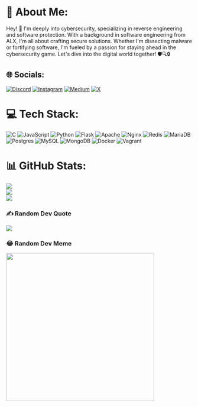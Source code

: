 # 💫 About Me:
Hey! 👋 I'm deeply into cybersecurity, specializing in reverse engineering and software protection. With a background in software engineering from ALX, I'm all about crafting secure solutions. Whether I'm dissecting malware or fortifying software, I'm fueled by a passion for staying ahead in the cybersecurity game. Let's dive into the digital world together! 🛡️🔍🔒


## 🌐 Socials:
[![Discord](https://img.shields.io/badge/Discord-%237289DA.svg?logo=discord&logoColor=white)](https://discord.gg/f9ine99) [![Instagram](https://img.shields.io/badge/Instagram-%23E4405F.svg?logo=Instagram&logoColor=white)](https://instagram.com/@k9ine95) [![Medium](https://img.shields.io/badge/Medium-12100E?logo=medium&logoColor=white)](https://medium.com/@k9ine95) [![X](https://img.shields.io/badge/X-black.svg?logo=X&logoColor=white)](https://x.com/@k9ineP) 

# 💻 Tech Stack:
![C](https://img.shields.io/badge/c-%2300599C.svg?style=for-the-badge&logo=c&logoColor=white) ![JavaScript](https://img.shields.io/badge/javascript-%23323330.svg?style=for-the-badge&logo=javascript&logoColor=%23F7DF1E) ![Python](https://img.shields.io/badge/python-3670A0?style=for-the-badge&logo=python&logoColor=ffdd54) ![Flask](https://img.shields.io/badge/flask-%23000.svg?style=for-the-badge&logo=flask&logoColor=white) ![Apache](https://img.shields.io/badge/apache-%23D42029.svg?style=for-the-badge&logo=apache&logoColor=white) ![Nginx](https://img.shields.io/badge/nginx-%23009639.svg?style=for-the-badge&logo=nginx&logoColor=white) ![Redis](https://img.shields.io/badge/redis-%23DD0031.svg?style=for-the-badge&logo=redis&logoColor=white) ![MariaDB](https://img.shields.io/badge/MariaDB-003545?style=for-the-badge&logo=mariadb&logoColor=white) ![Postgres](https://img.shields.io/badge/postgres-%23316192.svg?style=for-the-badge&logo=postgresql&logoColor=white) ![MySQL](https://img.shields.io/badge/mysql-%2300000f.svg?style=for-the-badge&logo=mysql&logoColor=white) ![MongoDB](https://img.shields.io/badge/MongoDB-%234ea94b.svg?style=for-the-badge&logo=mongodb&logoColor=white) ![Docker](https://img.shields.io/badge/docker-%230db7ed.svg?style=for-the-badge&logo=docker&logoColor=white) ![Vagrant](https://img.shields.io/badge/vagrant-%231563FF.svg?style=for-the-badge&logo=vagrant&logoColor=white)
# 📊 GitHub Stats:
![](https://github-readme-stats.vercel.app/api?username=f9ine99&theme=radical&hide_border=false&include_all_commits=false&count_private=false)<br/>
![](https://github-readme-streak-stats.herokuapp.com/?user=f9ine99&theme=radical&hide_border=false)<br/>
![](https://github-readme-stats.vercel.app/api/top-langs/?username=f9ine99&theme=radical&hide_border=false&include_all_commits=false&count_private=false&layout=compact)

### ✍️ Random Dev Quote
![](https://quotes-github-readme.vercel.app/api?type=horizontal&theme=radical)

### 😂 Random Dev Meme
<img src='https://randommeme-five.vercel.app/' style="height: 400px;"/>

<!-- Proudly created with GPRM ( https://gprm.itsvg.in ) -->
